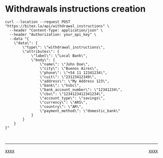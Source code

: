 
# Withdrawals instructions creation

```
curl --location --request POST "https://bitex.la/api/withdrawal_instructions" \
  --header "Content-Type: application/json" \
  --header "Authorization: your_api_key" \
  --data "{
	\"data\": {
		\"type\": \"withdrawal_instructions\",
		\"attributes\": {
			\"label\": \"Local Bank\",
			\"body\": {
				\"name\": \"John Doe\",
				\"city\": \"Buenos Aires\",
				\"phone\": \"+54 11 12341234\",
				\"cuit\": \"23123412349\",
				\"address\": \"My Address 123\",
				\"bank\": \"hsbc\",
				\"bank_account_number\": \"12341234\",
				\"cbu\": \"1234123412341234\",
				\"account_type\": \"savings\",
				\"currency\": \"ARS\",
				\"country\": \"AR\",
				\"payment_method\": \"domestic_bank\"
			}
		}
	}
}"
```

<br/>
<hr/>
<p style="text-align:left;">
    <a href="/concierge/xxxx">xxxx</a>
    <span style="float:right;">
        <a href="/concierge/xxxx">xxxx</a>
    </span>
</p>